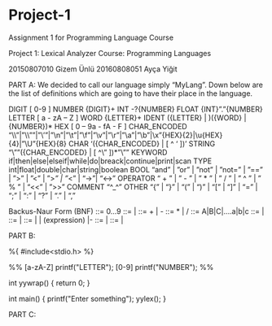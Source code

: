 # Project-1
Assignment 1 for Programming Language Course

Project 1: Lexical Analyzer
Course: Programming Languages

20150807010     Gizem Ünlü
20160808051	Ayça Yiğit



PART A:
We decided to call our language simply “MyLang”. Down below are the list of definitions which are going to have their place in the language.

DIGIT			[ 0-9 ]
NUMBER		{DIGIT}+
INT			-?{NUMBER}
FLOAT			{INT}”.”{NUMBER}
LETTER			[ a - zA – Z ]
WORD			{LETTER}+
IDENT			({LETTER} | )({WORD} | {NUMBER})*
HEX			[ 0 – 9a - fA - F ]
CHAR_ENCODED	“\\\\”|”\\\””|”\\’”|”\\n”|”\\t”|”\\f”|”\\v”|”\\r”|”\\a”|”\\b”|\\x”{HEX}{2}|\\u{HEX}{4}|”\\U”{HEX}{8}
CHAR			‘({CHAR_ENCODED} | [ ^ ‘ ])’
STRING			“\””({CHAR_ENCODED} | [ ^\” ])*”\””
KEYWORD		if|then|else|elseif|while|do|breack|continue|print|scan
TYPE			int|float|double|char|string|boolean
BOOL			“and” | ”or” | ”not” | ”not=” | ”==” | ”>” | ”<” | ”>_” | ”_<” | “->”| “<->”
OPERATOR		“ + ” | ” - ” | ” * ” | ” / ” | ” ^ ” | ” % ” | “<<” | ”>>”
COMMENT		“^_^”
OTHER			“{” | “}” | “(” | “)” | “[” | “]” | “=” | “;” | “:” | “?” | “.” | “,” 

Backus-Naur Form (BNF)
<digit> ::= 0…9
<integer> ::= <digit> | <digit><integer>
<expression op> ::= + | -
<mult op> ::= * | /
<letter> ::= A|B|C|….a|b|c
<word> ::= <letter>|<letter><word>
<identifier> ::= <letter> | <letter> <identifier>
<term> ::= <identifier> | <integer> | (expression) |- <term>
<mult> ::= <term> | <term> <mult op> <mult>
<expression> ::= <term> | <identifier> <expression op> <mult>


PART B:

%{
        #include<stdio.h>
%}

%%
[a-zA-Z]                printf("LETTER");
[0-9]                   printf("NUMBER");
%%

int yywrap()
{
return 0;
}

int main()
{
printf("Enter something");
yylex();
}

PART C:


